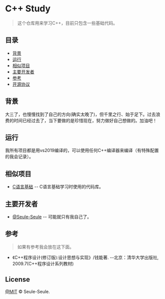 # C++ Study

> 这个仓库用来学习C++，目前只包含一些基础代码。

## 目录

- [背景](背景)
- [运行](运行)
- [相似项目](相似项目)
- [主要开发者](主要开发者)
- [参考](参考)
- [开源协议](License)

## 背景

大三了，也慢慢找到了自己的方向(确实太晚了)，但千里之行、始于足下。过去浪费的时间已经过去了，当下要做的是珍惜现在，努力做好自己想做的。加油吧！

## 运行

我所有项目都是用vs2019编译的，可以使用任何C++编译器来编译（有特殊配置的我会记录）。

## 相似项目

- [C语言基础](https://github.com/Seule-Seule/C_Basis) -- C语言基础学习时使用的代码库。

## 主要开发者

- [@Seule-Seule](https://github.com/Seule-Seule)  -- 可能就只有我自己了。

## 参考

> 如果有参考我会放在这下面。
- 《C++程序设计(修订版):设计思想与实现》/钱能著. --北京：清华大学出版社, 2009.7(C++程序设计系列教材)

## License

[@MIT](LICENSE) © Seule-Seule.
